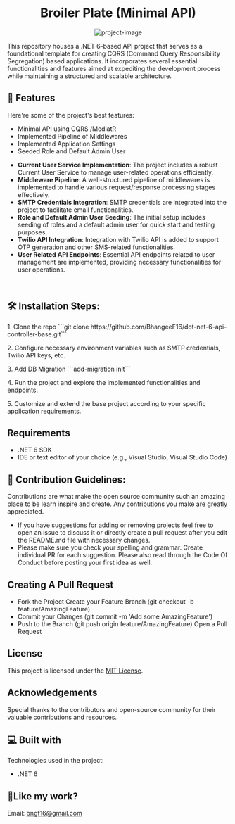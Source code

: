 <h1 align="center" id="title">Broiler Plate (Minimal API)</h1>

<p align="center"><img src="https://socialify.git.ci/BhangeeF16/dot-net-6-api-cqrs/image?description=1&amp;descriptionEditable=Base%20Structure%20of%20.NET%206%20Minimal%20API%20&amp;font=Jost&amp;forks=1&amp;issues=1&amp;language=1&amp;name=1&amp;owner=1&amp;pattern=Brick%20Wall&amp;pulls=1&amp;stargazers=1&amp;theme=Auto" alt="project-image"></p>

<p id="description">This repository houses a .NET 6-based API project that serves as a foundational template for creating CQRS (Command Query Responsibility Segregation) based applications. It incorporates several essential functionalities and features aimed at expediting the development process while maintaining a structured and scalable architecture.</p>

  
  
<h2>🧐 Features</h2>

Here're some of the project's best features:

*   Minimal API using CQRS /MediatR
*   Implemented Pipeline of Middlewares
*   Implemented Application Settings
*   Seeded Role and Default Admin User
- **Current User Service Implementation**: The project includes a robust Current User Service to manage user-related operations efficiently.
- **Middleware Pipeline**: A well-structured pipeline of middlewares is implemented to handle various request/response processing stages effectively.
- **SMTP Credentials Integration**: SMTP credentials are integrated into the project to facilitate email functionalities.
- **Role and Default Admin User Seeding**: The initial setup includes seeding of roles and a default admin user for quick start and testing purposes.
- **Twilio API Integration**: Integration with Twilio API is added to support OTP generation and other SMS-related functionalities.
- **User Related API Endpoints**: Essential API endpoints related to user management are implemented, providing necessary functionalities for user operations.

</br><h2>🛠️ Installation Steps:</h2>

<p>1. Clone the repo ```git clone https://github.com/BhangeeF16/dot-net-6-api-controller-base.git``` </p>

<p>2. Configure necessary environment variables such as SMTP credentials, Twilio API keys, etc.</p>

<p>3. Add DB Migration ```add-migration init``` </p>
<p>4. Run the project and explore the implemented functionalities and endpoints. </p>
<p>5. Customize and extend the base project according to your specific application requirements.</p>

<h2> Requirements </h2>

*  .NET 6 SDK 
*  IDE or text editor of your choice (e.g., Visual Studio, Visual Studio Code) 

<h2>🍰 Contribution Guidelines:</h2>

Contributions are what make the open source community such an amazing place to be learn inspire and create. Any contributions you make are greatly appreciated.
* If you have suggestions for adding or removing projects feel free to open an issue to discuss it or directly create a pull request after you edit the README.md file with necessary changes. 
* Please make sure you check your spelling and grammar. Create individual PR for each suggestion. Please also read through the Code Of Conduct before posting your first idea as well. 

<h2>Creating A Pull Request </h2>

* Fork the Project Create your Feature Branch (git checkout -b feature/AmazingFeature) 
* Commit your Changes (git commit -m 'Add some AmazingFeature') 
* Push to the Branch (git push origin feature/AmazingFeature) Open a Pull Request
  
## License
This project is licensed under the [MIT License](LICENSE).

## Acknowledgements
Special thanks to the contributors and open-source community for their valuable contributions and resources.
  
<h2>💻 Built with</h2>

Technologies used in the project:

*   .NET 6

<h2>💖Like my work?</h2>

Email: bngf16@gmail.com
